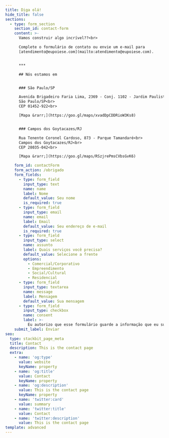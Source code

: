```yaml
---
title: Diga olá!
hide_title: false
sections:
  - type: form_section
    section_id: contact-form
    content: >-
      Vamos construir algo incrível??<br>

      Complete o formulário de contato ou envie um e-mail para
      [atendimento@eupoiese.com](mailto:atendimento@eupoiese.com).


      ***

      ## Nós estamos em


      ### São Paulo/SP

      Avenida Brigadeiro Faria Lima, 2369 - Conj. 1102 - Jardim Paulistano<br>
      São Paulo/SP<br>
      CEP 01452-922<br>

      [Mapa &rarr;](https://goo.gl/maps/xvadDpCDDRioW3Ks8)


      ### Campos dos Goytacazes/RJ

      Rua Tenente Coronel Cardoso, 873 - Parque Tamandaré<br>
      Campos dos Goytacazes/RJ<br>
      CEP 28035-042<br>

      [Mapa &rarr;](https://goo.gl/maps/RSzjrePmsCVbsGvK6)

    form_id: contactForm
    form_action: /obrigado
    form_fields:
      - type: form_field
        input_type: text
        name: name
        label: Nome
        default_value: Seu nome
        is_required: true
      - type: form_field
        input_type: email
        name: email
        label: Email
        default_value: Seu endereço de e-mail
        is_required: true
      - type: form_field
        input_type: select
        name: assunto
        label: Quais serviços você precisa?
        default_value: Selecione a frente
        options:
          - Comercial/Corporativo
          - Empreendimento
          - Social/Cultural
          - Residencial
      - type: form_field
        input_type: textarea
        name: message
        label: Mensagem
        default_value: Sua mensagem
      - type: form_field
        input_type: checkbox
        name: consent
        label: >-
          Eu autorizo que esse formulário guarde a informação que eu submeter para que eu seja contactado.
    submit_label: Enviar
seo:
  type: stackbit_page_meta
  title: Contact
  description: This is the contact page
  extra:
    - name: 'og:type'
      value: website
      keyName: property
    - name: 'og:title'
      value: Contact
      keyName: property
    - name: 'og:description'
      value: This is the contact page
      keyName: property
    - name: 'twitter:card'
      value: summary
    - name: 'twitter:title'
      value: Contact
    - name: 'twitter:description'
      value: This is the contact page
template: advanced
---
```

